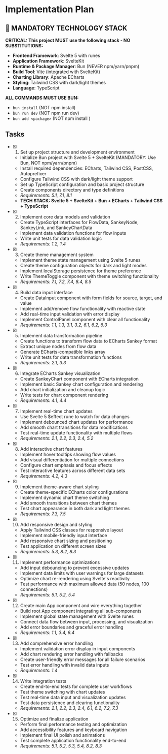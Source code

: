 # Implementation Plan

## 🚨 MANDATORY TECHNOLOGY STACK

**CRITICAL: This project MUST use the following stack - NO SUBSTITUTIONS:**

-   **Frontend Framework**: Svelte 5 with runes
-   **Application Framework**: SvelteKit
-   **Runtime & Package Manager**: Bun (NEVER npm/yarn/pnpm)
-   **Build Tool**: Vite (integrated with SvelteKit)
-   **Charting Library**: Apache ECharts
-   **Styling**: Tailwind CSS with dark/light themes
-   **Language**: TypeScript

**ALL COMMANDS MUST USE BUN:**

-   `bun install` (NOT npm install)
-   `bun run dev` (NOT npm run dev)
-   `bun add <package>` (NOT npm install <package>)

## Tasks

-   [x] 1. Set up project structure and development environment

    -   Initialize Bun project with Svelte 5 + SvelteKit (MANDATORY: Use Bun, NOT npm/yarn/pnpm)
    -   Install required dependencies: ECharts, Tailwind CSS, PostCSS, Autoprefixer
    -   Configure Tailwind CSS with dark/light theme support
    -   Set up TypeScript configuration and basic project structure
    -   Create components directory and type definitions
    -   _Requirements: 5.1, 7.1, 8.1_
    -   **TECH STACK: Svelte 5 + SvelteKit + Bun + ECharts + Tailwind CSS + TypeScript**

-   [x] 2. Implement core data models and validation

    -   Create TypeScript interfaces for FlowData, SankeyNode, SankeyLink, and SankeyChartData
    -   Implement data validation functions for flow inputs
    -   Write unit tests for data validation logic
    -   _Requirements: 1.2, 1.4_

-   [x] 3. Create theme management system

    -   Implement theme state management using Svelte 5 runes
    -   Create theme configuration objects for dark and light modes
    -   Implement localStorage persistence for theme preference
    -   Write ThemeToggle component with theme switching functionality
    -   _Requirements: 7.1, 7.2, 7.4, 8.4, 8.5_

-   [x] 4. Build data input interface

    -   Create DataInput component with form fields for source, target, and value
    -   Implement add/remove flow functionality with reactive state
    -   Add real-time input validation with error display
    -   Implement ControlPanel component with clear all functionality
    -   _Requirements: 1.1, 1.3, 3.1, 3.2, 6.1, 6.2, 6.3_

-   [x] 5. Implement data transformation pipeline

    -   Create functions to transform flow data to ECharts Sankey format
    -   Extract unique nodes from flow data
    -   Generate ECharts-compatible links array
    -   Write unit tests for data transformation functions
    -   _Requirements: 2.1, 3.3_

-   [x] 6. Integrate ECharts Sankey visualization

    -   Create SankeyChart component with ECharts integration
    -   Implement basic Sankey chart configuration and rendering
    -   Add chart initialization and cleanup logic
    -   Write tests for chart component rendering
    -   _Requirements: 4.1, 4.4_

-   [x] 7. Implement real-time chart updates

    -   Use Svelte 5 $effect rune to watch for data changes
    -   Implement debounced chart updates for performance
    -   Add smooth chart transitions for data modifications
    -   Test real-time update functionality with multiple flows
    -   _Requirements: 2.1, 2.2, 2.3, 2.4, 5.2_

-   [x] 8. Add interactive chart features

    -   Implement hover tooltips showing flow values
    -   Add visual differentiation for multiple connections
    -   Configure chart emphasis and focus effects
    -   Test interactive features across different data sets
    -   _Requirements: 4.2, 4.3_

-   [x] 9. Implement theme-aware chart styling

    -   Create theme-specific ECharts color configurations
    -   Implement dynamic chart theme switching
    -   Add smooth transitions between chart themes
    -   Test chart appearance in both dark and light themes
    -   _Requirements: 7.3, 7.5_

-   [x] 10. Add responsive design and styling

    -   Apply Tailwind CSS classes for responsive layout
    -   Implement mobile-friendly input interface
    -   Add responsive chart sizing and positioning
    -   Test application on different screen sizes
    -   _Requirements: 5.3, 8.2, 8.3_

-   [x] 11. Implement performance optimizations

    -   Add input debouncing to prevent excessive updates
    -   Implement data limits with user warnings for large datasets
    -   Optimize chart re-rendering using Svelte's reactivity
    -   Test performance with maximum allowed data (50 nodes, 100 connections)
    -   _Requirements: 5.1, 5.2, 5.4_

-   [x] 12. Create main App component and wire everything together

    -   Build root App component integrating all sub-components
    -   Implement global state management with Svelte runes
    -   Connect data flow between input, processing, and visualization
    -   Add error boundaries and graceful error handling
    -   _Requirements: 1.1, 3.4, 6.4_

-   [x] 13. Add comprehensive error handling

    -   Implement validation error display in input components
    -   Add chart rendering error handling with fallbacks
    -   Create user-friendly error messages for all failure scenarios
    -   Test error handling with invalid data inputs
    -   _Requirements: 1.4_

-   [x] 14. Write integration tests

    -   Create end-to-end tests for complete user workflows
    -   Test theme switching with chart updates
    -   Test real-time data input and visualization updates
    -   Test data persistence and clearing functionality
    -   _Requirements: 2.1, 2.2, 2.3, 2.4, 6.1, 6.2, 7.2, 7.3_

-   [x] 15. Optimize and finalize application
    -   Perform final performance testing and optimization
    -   Add accessibility features and keyboard navigation
    -   Implement final UI polish and animations
    -   Test complete application functionality end-to-end
    -   _Requirements: 5.1, 5.2, 5.3, 5.4, 8.2, 8.3_
